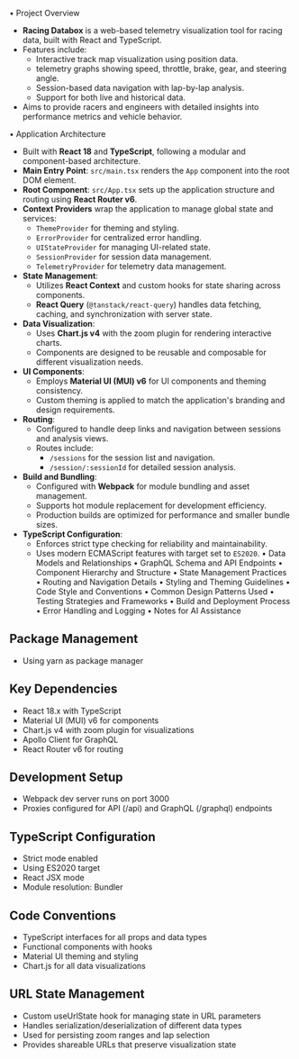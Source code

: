  • Project Overview
   - **Racing Databox** is a web-based telemetry visualization tool for racing data, built with React and TypeScript.
   - Features include:
     - Interactive track map visualization using position data.
     - telemetry graphs showing speed, throttle, brake, gear, and steering angle.
     - Session-based data navigation with lap-by-lap analysis.
     - Support for both live and historical data.
   - Aims to provide racers and engineers with detailed insights into performance metrics and vehicle behavior.

 • Application Architecture
   - Built with **React 18** and **TypeScript**, following a modular and component-based architecture.
   - **Main Entry Point**: `src/main.tsx` renders the `App` component into the root DOM element.
   - **Root Component**: `src/App.tsx` sets up the application structure and routing using **React Router v6**.
   - **Context Providers** wrap the application to manage global state and services:
     - `ThemeProvider` for theming and styling.
     - `ErrorProvider` for centralized error handling.
     - `UIStateProvider` for managing UI-related state.
     - `SessionProvider` for session data management.
     - `TelemetryProvider` for telemetry data management.
   - **State Management**:
     - Utilizes **React Context** and custom hooks for state sharing across components.
     - **React Query** (`@tanstack/react-query`) handles data fetching, caching, and synchronization with server state.
   - **Data Visualization**:
     - Uses **Chart.js v4** with the zoom plugin for rendering interactive charts.
     - Components are designed to be reusable and composable for different visualization needs.
   - **UI Components**:
     - Employs **Material UI (MUI) v6** for UI components and theming consistency.
     - Custom theming is applied to match the application's branding and design requirements.
   - **Routing**:
     - Configured to handle deep links and navigation between sessions and analysis views.
     - Routes include:
       - `/sessions` for the session list and navigation.
       - `/session/:sessionId` for detailed session analysis.
   - **Build and Bundling**:
     - Configured with **Webpack** for module bundling and asset management.
     - Supports hot module replacement for development efficiency.
     - Production builds are optimized for performance and smaller bundle sizes.
   - **TypeScript Configuration**:
     - Enforces strict type checking for reliability and maintainability.
     - Uses modern ECMAScript features with target set to `ES2020`.
 • Data Models and Relationships
 • GraphQL Schema and API Endpoints
 • Component Hierarchy and Structure
 • State Management Practices
 • Routing and Navigation Details
 • Styling and Theming Guidelines
 • Code Style and Conventions
 • Common Design Patterns Used
 • Testing Strategies and Frameworks
 • Build and Deployment Process
 • Error Handling and Logging
 • Notes for AI Assistance

## Package Management
- Using yarn as package manager

## Key Dependencies
- React 18.x with TypeScript
- Material UI (MUI) v6 for components
- Chart.js v4 with zoom plugin for visualizations
- Apollo Client for GraphQL
- React Router v6 for routing

## Development Setup
- Webpack dev server runs on port 3000
- Proxies configured for API (/api) and GraphQL (/graphql) endpoints

## TypeScript Configuration
- Strict mode enabled
- Using ES2020 target
- React JSX mode
- Module resolution: Bundler

## Code Conventions
- TypeScript interfaces for all props and data types
- Functional components with hooks
- Material UI theming and styling
- Chart.js for all data visualizations

## URL State Management
- Custom useUrlState hook for managing state in URL parameters
- Handles serialization/deserialization of different data types
- Used for persisting zoom ranges and lap selection
- Provides shareable URLs that preserve visualization state
